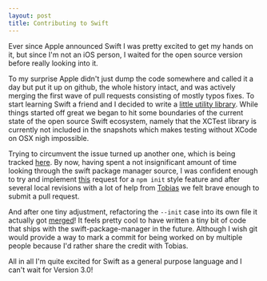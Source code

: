 ```yaml
---
layout: post
title: Contributing to Swift
---
```

Ever since Apple announced Swift I was pretty excited to get my hands on it, but since I'm not an iOS person, I waited for the open source version before really looking into it.

To my surprise Apple didn't just dump the code somewhere and called it a day but put it up on github, the whole history intact, and was actively merging the first wave of pull requests consisting of mostly typos fixes. To start learning Swift a friend and I decided to write a [little utility library](https://github.com/Memorion/BitUnits). While things started off great we began to hit some boundaries of the current state of the open source Swift ecosystem, namely that the XCTest library is currently not included in the snapshots which makes testing without XCode on OSX nigh impossible. 

Trying to circumvent the issue turned up another one, which is being tracked [here](https://bugs.swift.org/browse/SR-588). By now, having spent a not insignificant amount of time looking through the swift package manager source, I was confident enough to try and implement [this](https://bugs.swift.org/browse/SR-353) request for a `npm init` style feature and after several local revisions with a lot of help from [Tobias](https://github.com/tlandsberg) we felt brave enough to submit a pull request.

And after one tiny adjustment, refactoring the `--init` case into its own file it actually got [merged](https://github.com/apple/swift-package-manager/commit/9deed030f0ece93abf9587392c8cdf3bc15fc786)! It feels pretty cool to have written a tiny bit of code that ships with the swift-package-manager in the future. Although I wish git would provide a way to mark a commit for being worked on by multiple people because I'd rather share the credit with Tobias.

All in all I'm quite excited for Swift as a general purpose language and I can't wait for Version 3.0!
